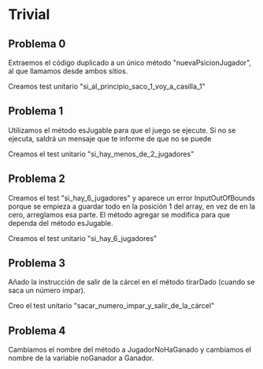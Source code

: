 # Trivial

## Problema 0

Extraemos el código duplicado a un único método "nuevaPsicionJugador",
al que llamamos desde ambos sitios.

Creamos test unitario "si_al_principio_saco_1_voy_a_casilla_1"

## Problema 1

Utilizamos el método esJugable para que el juego se ejecute.
Si no se ejecuta, saldrá un mensaje que te informe de que no se puede

Creamos el test unitario "si_hay_menos_de_2_jugadores"

## Problema 2

Creamos el test "si_hay_6_jugadores" y aparece un error InputOutOfBounds porque se empieza a guardar todo 
en la posición 1 del array, en vez de en la cero, arreglamos esa parte.
El método agregar se modifica para que dependa del método esJugable.

Creamos el test unitario "si_hay_6_jugadores"

## Problema 3

Añado la instrucción de salir de la cárcel en el método tirarDado (cuando se saca un número impar).

Creo el test unitario "sacar_numero_impar_y_salir_de_la_cárcel"

## Problema 4

Cambiamos el nombre del método a JugadorNoHaGanado y cambiamos el nombre de la variable noGanador a Ganador.

